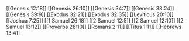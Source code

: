 [[Genesis 12:18]]
[[Genesis 26:10]]
[[Genesis 34:7]]
[[Genesis 38:24]]
[[Genesis 39:9]]
[[Exodus 32:21]]
[[Exodus 32:35]]
[[Leviticus 20:10]]
[[Joshua 7:25]]
[[1 Samuel 26:18]]
[[2 Samuel 12:5]]
[[2 Samuel 12:10]]
[[2 Samuel 13:12]]
[[Proverbs 28:10]]
[[Romans 2:11]]
[[Titus 1:11]]
[[Hebrews 13:4]]
